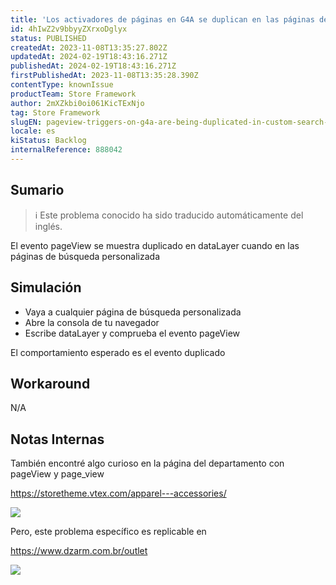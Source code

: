 ```yaml
---
title: 'Los activadores de páginas en G4A se duplican en las páginas de búsqueda personalizadas.'
id: 4hIwZ2v9bbyyZXrxoDglyx
status: PUBLISHED
createdAt: 2023-11-08T13:35:27.802Z
updatedAt: 2024-02-19T18:43:16.271Z
publishedAt: 2024-02-19T18:43:16.271Z
firstPublishedAt: 2023-11-08T13:35:28.390Z
contentType: knownIssue
productTeam: Store Framework
author: 2mXZkbi0oi061KicTExNjo
tag: Store Framework
slugEN: pageview-triggers-on-g4a-are-being-duplicated-in-custom-search-pages
locale: es
kiStatus: Backlog
internalReference: 888042
---
```


## Sumario

>ℹ️ Este problema conocido ha sido traducido automáticamente del inglés.


El evento pageView se muestra duplicado en dataLayer cuando en las páginas de búsqueda personalizada


##

## Simulación



- Vaya a cualquier página de búsqueda personalizada
- Abre la consola de tu navegador
- Escribe dataLayer y comprueba el evento pageView

El comportamiento esperado es el evento duplicado


##

## Workaround


N/A


## **Notas Internas**

También encontré algo curioso en la página del departamento con pageView y page_view

https://storetheme.vtex.com/apparel---accessories/

 ![](https://vtexhelp.zendesk.com/attachments/token/dXFuDY5Q9XhZ7hgIvA8m8ugJ3/?name=image.png)

Pero, este problema específico es replicable en

https://www.dzarm.com.br/outlet

 ![](https://vtexhelp.zendesk.com/attachments/token/EVakZYSBKtcrCQoNXBe92uAzQ/?name=image.png)

